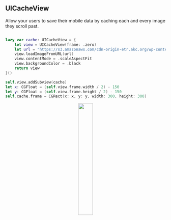 ## UICacheView
Allow your users to save their mobile data by caching each and every image they scroll past.

```swift

lazy var cache: UICacheView = {
    let view = UICacheView(frame: .zero)
    let url = "https://s3.amazonaws.com/cdn-origin-etr.akc.org/wp-content/uploads/2017/11/12193133/German-Shepherd-Puppy-Fetch.jpg"
    view.loadImageFromURL(url)
    view.contentMode = .scaleAspectFit
    view.backgroundColor = .black
    return view
}()

self.view.addSubview(cache)
let x: CGFloat = (self.view.frame.width / 2) - 150
let y: CGFloat = (self.view.frame.height / 2) - 150
self.cache.frame = CGRect(x: x, y: y, width: 300, height: 300)
```

<p align="center">
  <img src="https://user-images.githubusercontent.com/19694636/52917266-5bc24700-32e1-11e9-8d5c-5da743829d3d.png" width="30%"/>
</p>
